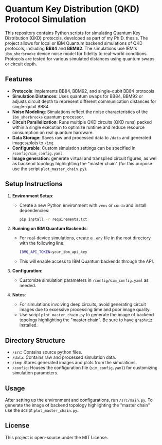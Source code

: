 # Quantum Key Distribution (QKD) Protocol Simulation

This repository contains Python scripts for simulating Quantum Key Distribution (QKD) protocols, developed as part of my Ph.D. thesis. The project allows for local or IBM Quantum backend simulations of QKD protocols, including **BB84** and **BBM92**. The simulations use IBM's `ibm_sherbrooke` device noise model for fidelity to real-world conditions. Protocols are tested for various simulated distances using quantum swaps or circuit depth.

## Features

- **Protocols**: Implements BB84, BBM92, and single-qubit BB84 protocols.
- **Simulation Distances**: Uses quantum swaps for BB84, BBM92 or adjusts circuit depth to represent different communication distances for single-qubit BB84.
- **Noise Modeling**: Simulations reflect the noise characteristics of the `ibm_sherbrooke` quantum processor.
- **Circuit Parallelization**: Runs multiple QKD circuits (QKD runs) packed within a single execution to optimize runtime and reduce resource consumption on real quantum hardware.
- **Data Storage**: Saves raw and processed data to `/data` and generated images/plots to `/img`.
- **Configurable**: Custom simulation settings can be specified in `/config/sim_config.yaml`.
- **Image generation**: generate virtual and transpiled circuit figures, as well as backend topology highlighting the "master chain" (for this purpose use the script `plot_master_chain.py`). 

## Setup Instructions

1. **Environment Setup**: 
   - Create a new Python environment with `venv` or `conda` and install dependencies:
     ```bash
     pip install -r requirements.txt
     ```

2. **Running on IBM Quantum Backends**:
   - For real-device simulations, create a `.env` file in the root directory with the following line:
     ```bash
     IBMQ_API_TOKEN=your_ibm_api_key
     ```
   - This will enable access to IBM Quantum backends through the API.

3. **Configuration**:
   - Customize simulation parameters in `/config/sim_config.yaml` as needed.

4. **Notes**:
   - For simulations involving deep circuits, avoid generating circuit images due to excessive processing time and poor image quality.
   - Use script `plot_master_chain.py` to generate the image of backend topology highlighting the "master chain". Be sure to have `graphviz` installed.

## Directory Structure

- `/src`: Contains source python files.
- `/data`: Contains raw and processed simulation data.
- `/img`: Stores generated images and plots from the simulations.
- `/config`: Houses the configuration file (`sim_config.yaml`) for customizing simulation parameters.

## Usage

After setting up the environment and configurations, run `/src/main.py`. To generate the image of backend topology highlighting the "master chain" use the script `plot_master_chain.py`.

## License

This project is open-source under the MIT License.

